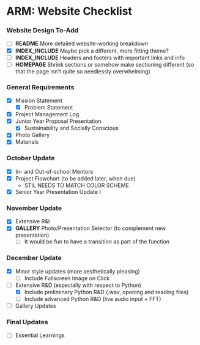 # ARM: Website Checklist

### Website Design To-Add
- [ ] **README** More detailed website-working breakdown
- [x] **INDEX_INCLUDE** Maybe pick a different, more fitting theme?
- [ ] **INDEX_INCLUDE** Headers and footers with important links and info
- [ ] **HOMEPAGE** Shrink sections or somehow make sectioning different (so
      that the page isn't quite so needlessly overwhelming)

### General Requirements
- [x] Mission Statement
    - [x] Problem Statement
- [x] Project Management Log
- [x] Junior Year Proposal Presentation
    - [x] Sustainability and Socially Conscious
- [x] Photo Gallery
- [x] Materials

### October Update
- [x] In- and Out-of-school Mentors
- [x] Project Flowchart (to be added later, when due)
    - STIL NEEDS TO MATCH COLOR SCHEME
- [x] Senior Year Presentation Update I

### November Update
- [x] Extensive R&I
- [x] **GALLERY** Photo/Presentation Selector (to complement new presentation)
    - [ ] It would be fun to have a transition as part of the function

### December Update
- [x] Minor style updates (more aesthetically pleasing)
    - [ ] Include Fullscreen Image on Click
- [ ] Extensive R&D (especially with respect to Python)
    - [x] Include preliminary Python R&D (.wav, opening and reading files)
    - [ ] Include advanced Python R&D (live audio input + FFT)
- [ ] Gallery Updates

### Final Updates
- [ ] Essential Learnings

